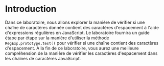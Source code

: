 # Introduction

Dans ce laboratoire, nous allons explorer la manière de vérifier si une chaîne de caractères donnée contient des caractères d'espacement à l'aide d'expressions régulières en JavaScript. Le laboratoire fournira un guide étape par étape sur la manière d'utiliser la méthode `RegExp.prototype.test()` pour vérifier si une chaîne contient des caractères d'espacement. À la fin de ce laboratoire, vous aurez une meilleure compréhension de la manière de vérifier les caractères d'espacement dans les chaînes de caractères JavaScript.
